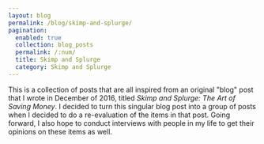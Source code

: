 ```yaml
---
layout: blog
permalink: /blog/skimp-and-splurge/
pagination:
  enabled: true
  collection: blog_posts
  permalink: /:num/
  title: Skimp and Splurge
  category: Skimp and Splurge
---
```


This is a collection of posts that are all inspired from an original "blog" post that I wrote in December of 2016, titled _Skimp and Splurge: The Art of Saving Money_. I decided to turn this singular blog post into a group of posts when I decided to do a re-evaluation of the items in that post. Going forward, I also hope to conduct interviews with people in my life to get their opinions on these items as well.

<br><br>
